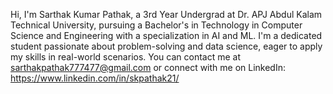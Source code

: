 Hi, I'm Sarthak Kumar Pathak, a 3rd Year Undergrad at Dr. APJ Abdul Kalam Technical University, pursuing a Bachelor's in Technology in Computer Science and Engineering with a specialization in AI and ML. I'm a dedicated student passionate about problem-solving and data science, eager to apply my skills in real-world scenarios. You can contact me at sarthakpathak777477@gmail.com or connect with me on LinkedIn: https://www.linkedin.com/in/skpathak21/
